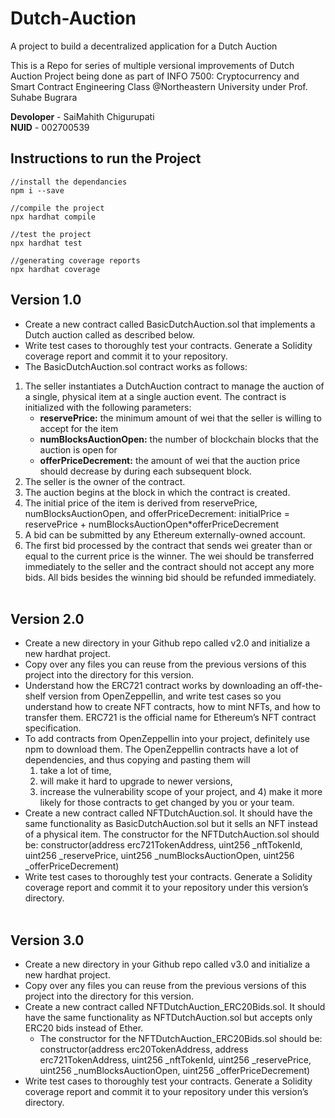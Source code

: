 # Dutch-Auction

A project to build a decentralized application for a Dutch Auction

This is a Repo for series of multiple versional improvements of Dutch Auction Project being done as part of INFO 7500: Cryptocurrency and Smart Contract Engineering Class @Northeastern University under Prof. Suhabe Bugrara

<Strong>Devoloper</Strong> - SaiMahith Chigurupati <br>
<Strong>NUID</Strong> - 002700539

## Instructions to run the Project

````
//install the dependancies
npm i --save

//compile the project
npx hardhat compile

//test the project
npx hardhat test

//generating coverage reports
npx hardhat coverage

````

## Version 1.0

- Create a new contract called BasicDutchAuction.sol that implements a Dutch auction called as described below.
- Write test cases to thoroughly test your contracts. Generate a Solidity coverage report and commit it to your repository.
- The BasicDutchAuction.sol contract works as follows:

1. The seller instantiates a DutchAuction contract to manage the auction of a single, physical item at a single auction event. The contract is initialized with the following parameters:
     - <Strong>reservePrice:</Strong> the minimum amount of wei that the seller is willing to accept for the item
     - <Strong>numBlocksAuctionOpen:</Strong> the number of blockchain blocks that the auction is open for
     - <Strong>offerPriceDecrement:</Strong> the amount of wei that the auction price should decrease by during each subsequent block. 
2. The seller is the owner of the contract.
3. The auction begins at the block in which the contract is created.
4. The initial price of the item is derived from reservePrice, numBlocksAuctionOpen, and  offerPriceDecrement: initialPrice = reservePrice + numBlocksAuctionOpen*offerPriceDecrement
5. A bid can be submitted by any Ethereum externally-owned account.
6. The first bid processed by the contract that sends wei greater than or equal to the current price is the  winner. The wei should be transferred immediately to the seller and the contract should not accept  any more bids. All bids besides the winning bid should be refunded immediately.
<br> <br>

## Version 2.0

- Create a new directory in your Github repo called v2.0 and initialize a new hardhat project.
- Copy over any files you can reuse from the previous versions of this project into the directory for this version.
- Understand how the ERC721 contract works by downloading an off-the-shelf version from OpenZeppellin, and write test cases so you understand how to create NFT contracts, how to mint NFTs, and how to transfer them. ERC721 is the official name for Ethereum’s NFT contract specification.
- To add contracts from OpenZeppellin into your project, definitely use npm to download them. The OpenZeppellin contracts have a lot of dependencies, and thus copying and pasting them will 
     1. take a lot of time, 
     2. will make it hard to upgrade to newer versions, 
     3. increase the vulnerability scope of your project, and 4) make it more likely for those contracts to get changed by you or your team.
- Create a new contract called NFTDutchAuction.sol. It should have the same functionality as BasicDutchAuction.sol but it sells an NFT instead of a physical item. The constructor for the NFTDutchAuction.sol should be: constructor(address erc721TokenAddress, uint256 _nftTokenId, uint256 _reservePrice, uint256 _numBlocksAuctionOpen, uint256 _offerPriceDecrement)
- Write test cases to thoroughly test your contracts. Generate a Solidity coverage report and commit it to your repository under this version’s directory.
<br> <br>

## Version 3.0

- Create a new directory in your Github repo called v3.0 and initialize a new hardhat project.
- Copy over any files you can reuse from the previous versions of this project into the directory for this version.
- Create a new contract called NFTDutchAuction_ERC20Bids.sol. It should have the same functionality as NFTDutchAuction.sol but accepts only ERC20 bids instead of Ether. 
  - The constructor for the NFTDutchAuction_ERC20Bids.sol should be: constructor(address erc20TokenAddress, address erc721TokenAddress, uint256 _nftTokenId, uint256 _reservePrice, uint256 _numBlocksAuctionOpen, uint256 _offerPriceDecrement)
- Write test cases to thoroughly test your contracts. Generate a Solidity coverage report and commit it to your repository under this version’s directory.

